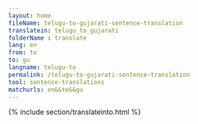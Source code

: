 ```yaml
---
layout: home
fileName: telugu-to-gujarati-sentence-translation
translatein: telugu_to_gujarati
folderName : translate
lang: en
from: te
to: gu
langname: telugu-to
permalink: /telugu-to-gujarati-sentence-translation
tool: sentence-translations
matchurls: en&&te&&gu
---
```

{% include section/translateinto.html %}
